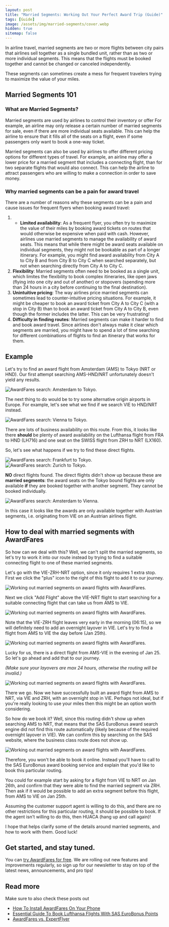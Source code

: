 ```yaml
---
layout: post
title: "Married Segments: Working Out Your Perfect Award Trip (Guide)"
tags: [Guide]
image: /assets/img/married-segments/cover.webp
hidden: true
sitemap: false
---
```



In airline travel, married segments are two or more flights between city pairs that airlines sell together as a single bundled unit, rather than as two or more individual segments. This means that the flights must be booked together and cannot be changed or canceled independently.

These segments can sometimes create a mess for frequent travelers trying to maximize the value of your miles.


## Married Segments 101

### What are Married Segments?

Married segments are used by airlines to control their inventory or offer  For example, an airline may only release a certain number of married segments for sale, even if there are more individual seats available. This can help the airline to ensure that it fills all of the seats on a flight, even if some passengers only want to book a one-way ticket.

Married segments can also be used by airlines to offer different pricing options for different types of travel. For example, an airline may offer a lower price for a married segment that includes a connecting flight, than for two separate flights that would also connect. This can help the airline to attract passengers who are willing to make a connection in order to save money.

### Why married segments can be a pain for award travel

There are a number of reasons why these segments can be a pain and cause issues for frequent flyers when booking award travel:

1. * **Limited availability**: As a frequent flyer, you often try to maximize the value of their miles by booking award tickets on routes that would otherwise be expensive when paid with cash. However, airlines use married segments to manage the availability of award seats. This means that while there might be award seats available on individual segments, they might not be bookable as part of a longer itinerary. For example, you might find award availability from City A to City B and from City B to City C when searched separately, but not when searching directly from City A to City C.
2. **Flexibility**: Married segments often need to be booked as a single unit, which limites the flexibility to book complex itineraries, like open jaws (flying into one city and out of another) or stopovers (spending more than 24 hours in a city before continuing to the final destination). 
3. **Unintuitive pricing**: The way airlines price married segments can sometimes lead to counter-intuitive pricing situations. For example, it might be cheaper to book an award ticket from City A to City C (with a stop in City B) than to book an award ticket from City A to City B, even though the former includes the latter. This can be very frustrating!
4. **Difficulty in finding routes**: Married segments can make it harder to find and book award travel. Since airlines don't always make it clear which segments are married, you might have to spend a lot of time searching for different combinations of flights to find an itinerary that works for them.

## Example


Let's try to find an award flight from Amsterdam (AMS) to Tokyo (NRT or HND). Our first attempt searching AMS-HND/NRT unfortunately doesn't yield any results.

<img src="/assets/img/married-segments/search-ams.webp" alt="AwardFares search: Amsterdam to Tokyo." />

The next thing to do would be to try some alternative origin airports in Europe. For example, let's see what we find if we search VIE to HND/NRT instead.

<img src="/assets/img/married-segments/search-vie.webp" alt="AwardFares search: Vienna to Tokyo." />

There are lots of business availability on this route. From this, it looks like there **should** be plenty of award availability on the Lufthansa flight from FRA to HND (LH716) and one seat on the SWISS flight from ZRH to NRT (LX160).

So, let's see what happens if we try to find these direct flights.

<img src="/assets/img/married-segments/search-fra.webp" alt="AwardFares search: Frankfurt to Tokyo." />

<img src="/assets/img/married-segments/search-zrh.webp" alt="AwardFares search: Zurich to Tokyo." />

**NO** direct flights found. The direct flights didn't show up because these are **married segments**: the award seats on the Tokyo bound flights are only available **if** they are booked together with another segment. They cannot be booked individually.

<img src="/assets/img/married-segments/search-vie-married.webp" alt="AwardFares search: Amsterdam to Vienna." />

In this case it looks like the awards are only available together with Austrian segments, i.e. originating from VIE on an Austrian airlines flight.

## How to deal with married segments with AwardFares

So how can we deal with this? Well, we can't split the married segments, so let's try to work it into our route instead by trying to find a suitable connecting flight to one of these married segments.

Let's go with the VIE-ZRH-NRT option, since it only requires 1 extra stop. First we click the "plus" icon to the right of this flight to add it to our journey.

<img src="/assets/img/married-segments/search-vie-add.webp" alt="Working out married segments on award flights with AwardFares." />

Next we click "Add Flight" above the VIE-NRT flight to start searching for a suitable connecting flight that can take us from AMS to VIE.

<img src="/assets/img/married-segments/journey1.webp" alt="Working out married segments on award flights with AwardFares." />

Note that the VIE-ZRH flight leaves very early in the morning (06:15), so we will definitely need to add an overnight layover in VIE. Let's try to find a flight from AMS to VIE the day before (Jan 25th).

<img src="/assets/img/married-segments/journey2.webp" alt="Working out married segments on award flights with AwardFares." />

Lucky for us, there is a direct flight from AMS-VIE in the evening of Jan 25. So let's go ahead and add that to our journey. 

*(Make sure your layovers are max 24 hours, otherwise the routing will be invalid.)*

<img src="/assets/img/married-segments/journey3.webp" alt="Working out married segments on award flights with AwardFares." />

There we go. Now we have successfully built an award flight from AMS to NRT, via VIE and ZRH, with an overnight stop in VIE. Perhaps not ideal, but if you're really looking to use your miles then this might be an option worth considering.

So how do we book it? Well, since this routing didn't show up when searching AMS to NRT, that means that the SAS EuroBonus award search engine did not find this route automatically (likely because of the required overnight layover in VIE). We can confirm this by searching on the SAS website, where the business class route does not show up.

<img src="/assets/img/married-segments/book.webp" alt="Working out married segments on award flights with AwardFares." />

Therefore, you won't be able to book it online. Instead you'll have to call to the SAS EuroBonus award booking service and explain that you'd like to book this particular routing.

You could for example start by asking for a flight from VIE to NRT on Jan 26th, and confirm that they were able to find the married segment via ZRH. Then ask if it would be possible to add an extra segment before this flight, from AMS to VIE on Jan 25th.

Assuming the customer support agent is willing to do this, and there are no other restrictions for this particular routing, it should be possible to book. If the agent isn't willing to do this, then HUACA (hang up and call again)!

I hope that helps clarify some of the details around married segments, and how to work with them. Good luck!


## Get started, and stay tuned.

You can [try AwardFares for free](https://awardfares.com/). We are rolling out new features and improvements regularly, so sign up for our newsletter to stay on top of the latest news, announcements, and pro tips!

## Read more

Make sure to also check these posts out

- [How To Install AwardFares On Your Phone](https://blog.awardfares.com/awardfares-mobile-app/)
- [Essential Guide To Book Lufthansa Flights With SAS EuroBonus Points](https://blog.awardfares.com/lufthansa-with-eurobonus-guide/)
- [AwardFares vs. ExpertFlyer](https://blog.awardfares.com/awardfares-vs-expertflyer/)



